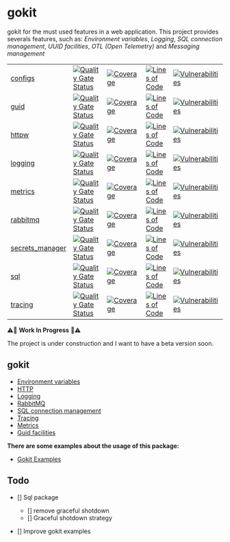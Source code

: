 # gokit

gokit for the must used features in a web application. This project provides severals features, such as: *Environment variables*, *Logging*, *SQL connection management*, *UUID facilities*, *OTL (Open Telemetry)* and *Messaging management*

|   |   |   |   |   |
|---|---|---|---|---|
| [configs](https://github.com/ralvescosta/gokit/tree/main/configs) | [![Quality Gate Status](https://sonarcloud.io/api/project_badges/measure?project=ralvescosta_gokit_configs&metric=alert_status)](https://sonarcloud.io/summary/new_code?id=ralvescosta_gokit_configs) | [![Coverage](https://sonarcloud.io/api/project_badges/measure?project=ralvescosta_gokit_configs&metric=coverage)](https://sonarcloud.io/summary/new_code?id=ralvescosta_gokit_configs) | [![Lines of Code](https://sonarcloud.io/api/project_badges/measure?project=ralvescosta_gokit_configs&metric=ncloc)](https://sonarcloud.io/summary/new_code?id=ralvescosta_gokit_configs) | [![Vulnerabilities](https://sonarcloud.io/api/project_badges/measure?project=ralvescosta_gokit_configs&metric=vulnerabilities)](https://sonarcloud.io/summary/new_code?id=ralvescosta_gokit_configs) | [![Bugs](https://sonarcloud.io/api/project_badges/measure?project=ralvescosta_gokit_configs&metric=bugs)](https://sonarcloud.io/summary/new_code?id=ralvescosta_gokit_configs) | [![Security Rating](https://sonarcloud.io/api/project_badges/measure?project=ralvescosta_gokit_configs&metric=security_rating)](https://sonarcloud.io/summary/new_code?id=ralvescosta_gokit_configs) |
| [guid](https://github.com/ralvescosta/gokit/tree/main/guid) | [![Quality Gate Status](https://sonarcloud.io/api/project_badges/measure?project=ralvescosta_gokit_guid&metric=alert_status)](https://sonarcloud.io/summary/new_code?id=ralvescosta_gokit_guid) | [![Coverage](https://sonarcloud.io/api/project_badges/measure?project=ralvescosta_gokit_guid&metric=coverage)](https://sonarcloud.io/summary/new_code?id=ralvescosta_gokit_guid) | [![Lines of Code](https://sonarcloud.io/api/project_badges/measure?project=ralvescosta_gokit_guid&metric=ncloc)](https://sonarcloud.io/summary/new_code?id=ralvescosta_gokit_guid) | [![Vulnerabilities](https://sonarcloud.io/api/project_badges/measure?project=ralvescosta_gokit_guid&metric=vulnerabilities)](https://sonarcloud.io/summary/new_code?id=ralvescosta_gokit_guid) | [![Bugs](https://sonarcloud.io/api/project_badges/measure?project=ralvescosta_gokit_guid&metric=bugs)](https://sonarcloud.io/summary/new_code?id=ralvescosta_gokit_guid) | [![Security Rating](https://sonarcloud.io/api/project_badges/measure?project=ralvescosta_gokit_guid&metric=security_rating)](https://sonarcloud.io/summary/new_code?id=ralvescosta_gokit_env) |
| [httpw](https://github.com/ralvescosta/gokit/tree/main/httpw) | [![Quality Gate Status](https://sonarcloud.io/api/project_badges/measure?project=ralvescosta_gokit_httpw&metric=alert_status)](https://sonarcloud.io/summary/new_code?id=ralvescosta_gokit_httpw) | [![Coverage](https://sonarcloud.io/api/project_badges/measure?project=ralvescosta_gokit_httpw&metric=coverage)](https://sonarcloud.io/summary/new_code?id=ralvescosta_gokit_httpw) | [![Lines of Code](https://sonarcloud.io/api/project_badges/measure?project=ralvescosta_gokit_httpw&metric=ncloc)](https://sonarcloud.io/summary/new_code?id=ralvescosta_gokit_httpw) | [![Vulnerabilities](https://sonarcloud.io/api/project_badges/measure?project=ralvescosta_gokit_httpw&metric=vulnerabilities)](https://sonarcloud.io/summary/new_code?id=ralvescosta_gokit_httpw) | [![Bugs](https://sonarcloud.io/api/project_badges/measure?project=ralvescosta_gokit_httpw&metric=bugs)](https://sonarcloud.io/summary/new_code?id=ralvescosta_gokit_httpw) | [![Security Rating](https://sonarcloud.io/api/project_badges/measure?project=ralvescosta_gokit_httpw&metric=security_rating)](https://sonarcloud.io/summary/new_code?id=ralvescosta_gokit_httpw) |
| [logging](https://github.com/ralvescosta/gokit/tree/main/logging) | [![Quality Gate Status](https://sonarcloud.io/api/project_badges/measure?project=ralvescosta_gokit_logging&metric=alert_status)](https://sonarcloud.io/summary/new_code?id=ralvescosta_gokit_logging) | [![Coverage](https://sonarcloud.io/api/project_badges/measure?project=ralvescosta_gokit_logging&metric=coverage)](https://sonarcloud.io/summary/new_code?id=ralvescosta_gokit_logging) | [![Lines of Code](https://sonarcloud.io/api/project_badges/measure?project=ralvescosta_gokit_logging&metric=ncloc)](https://sonarcloud.io/summary/new_code?id=ralvescosta_gokit_logging) | [![Vulnerabilities](https://sonarcloud.io/api/project_badges/measure?project=ralvescosta_gokit_logging&metric=vulnerabilities)](https://sonarcloud.io/summary/new_code?id=ralvescosta_gokit_logging) | [![Bugs](https://sonarcloud.io/api/project_badges/measure?project=ralvescosta_gokit_logging&metric=bugs)](https://sonarcloud.io/summary/new_code?id=ralvescosta_gokit_logging) | [![Security Rating](https://sonarcloud.io/api/project_badges/measure?project=ralvescosta_gokit_logging&metric=security_rating)](https://sonarcloud.io/summary/new_code?id=ralvescosta_gokit_logging) |
| [metrics](https://github.com/ralvescosta/gokit/tree/main/metrics) | [![Quality Gate Status](https://sonarcloud.io/api/project_badges/measure?project=ralvescosta_gokit_metrics&metric=alert_status)](https://sonarcloud.io/summary/new_code?id=ralvescosta_gokit_metrics) | [![Coverage](https://sonarcloud.io/api/project_badges/measure?project=ralvescosta_gokit_metrics&metric=coverage)](https://sonarcloud.io/summary/new_code?id=ralvescosta_gokit_metrics) | [![Lines of Code](https://sonarcloud.io/api/project_badges/measure?project=ralvescosta_gokit_metrics&metric=ncloc)](https://sonarcloud.io/summary/new_code?id=ralvescosta_gokit_metrics) | [![Vulnerabilities](https://sonarcloud.io/api/project_badges/measure?project=ralvescosta_gokit_metrics&metric=vulnerabilities)](https://sonarcloud.io/summary/new_code?id=ralvescosta_gokit_metrics) | [![Bugs](https://sonarcloud.io/api/project_badges/measure?project=ralvescosta_gokit_metrics&metric=bugs)](https://sonarcloud.io/summary/new_code?id=ralvescosta_gokit_metrics) | [![Security Rating](https://sonarcloud.io/api/project_badges/measure?project=ralvescosta_gokit_metrics&metric=security_rating)](https://sonarcloud.io/summary/new_code?id=ralvescosta_gokit_metrics) |
| [rabbitmq](https://github.com/ralvescosta/gokit/tree/main/rabbitmq) | [![Quality Gate Status](https://sonarcloud.io/api/project_badges/measure?project=ralvescosta_gokit_rabbitmq&metric=alert_status)](https://sonarcloud.io/summary/new_code?id=ralvescosta_gokit_rabbitmq) | [![Coverage](https://sonarcloud.io/api/project_badges/measure?project=ralvescosta_gokit_rabbitmq&metric=coverage)](https://sonarcloud.io/summary/new_code?id=ralvescosta_gokit_rabbitmq) | [![Lines of Code](https://sonarcloud.io/api/project_badges/measure?project=ralvescosta_gokit_rabbitmq&metric=ncloc)](https://sonarcloud.io/summary/new_code?id=ralvescosta_gokit_rabbitmq) | [![Vulnerabilities](https://sonarcloud.io/api/project_badges/measure?project=ralvescosta_gokit_rabbitmq&metric=vulnerabilities)](https://sonarcloud.io/summary/new_code?id=ralvescosta_gokit_rabbitmq) | [![Bugs](https://sonarcloud.io/api/project_badges/measure?project=ralvescosta_gokit_rabbitmq&metric=bugs)](https://sonarcloud.io/summary/new_code?id=ralvescosta_gokit_rabbitmq) | [![Security Rating](https://sonarcloud.io/api/project_badges/measure?project=ralvescosta_gokit_rabbitmq&metric=security_rating)](https://sonarcloud.io/summary/new_code?id=ralvescosta_gokit_rabbitmq) |
| [secrets_manager](https://github.com/ralvescosta/gokit/tree/main/secrets_manager) | [![Quality Gate Status](https://sonarcloud.io/api/project_badges/measure?project=ralvescosta_gokit_secrets_manager&metric=alert_status)](https://sonarcloud.io/summary/new_code?id=ralvescosta_gokit_secrets_manager) | [![Coverage](https://sonarcloud.io/api/project_badges/measure?project=ralvescosta_gokit_secrets_manager&metric=coverage)](https://sonarcloud.io/summary/new_code?id=ralvescosta_gokit_secrets_manager) | [![Lines of Code](https://sonarcloud.io/api/project_badges/measure?project=ralvescosta_gokit_secrets_manager&metric=ncloc)](https://sonarcloud.io/summary/new_code?id=ralvescosta_gokit_secrets_manager) | [![Vulnerabilities](https://sonarcloud.io/api/project_badges/measure?project=ralvescosta_gokit_secrets_manager&metric=vulnerabilities)](https://sonarcloud.io/summary/new_code?id=ralvescosta_gokit_secrets_manager) | [![Bugs](https://sonarcloud.io/api/project_badges/measure?project=ralvescosta_gokit_secrets_manager&metric=bugs)](https://sonarcloud.io/summary/new_code?id=ralvescosta_gokit_secrets_manager) | [![Security Rating](https://sonarcloud.io/api/project_badges/measure?project=ralvescosta_gokit_secrets_manager&metric=security_rating)](https://sonarcloud.io/summary/new_code?id=ralvescosta_gokit_secrets_manager) |
| [sql](https://github.com/ralvescosta/gokit/tree/main/sql) | [![Quality Gate Status](https://sonarcloud.io/api/project_badges/measure?project=ralvescosta_gokit_sql&metric=alert_status)](https://sonarcloud.io/summary/new_code?id=ralvescosta_gokit_sql) | [![Coverage](https://sonarcloud.io/api/project_badges/measure?project=ralvescosta_gokit_sql&metric=coverage)](https://sonarcloud.io/summary/new_code?id=ralvescosta_gokit_sql) | [![Lines of Code](https://sonarcloud.io/api/project_badges/measure?project=ralvescosta_gokit_sql&metric=ncloc)](https://sonarcloud.io/summary/new_code?id=ralvescosta_gokit_sql) | [![Vulnerabilities](https://sonarcloud.io/api/project_badges/measure?project=ralvescosta_gokit_sql&metric=vulnerabilities)](https://sonarcloud.io/summary/new_code?id=ralvescosta_gokit_sql) | [![Bugs](https://sonarcloud.io/api/project_badges/measure?project=ralvescosta_gokit_sql&metric=bugs)](https://sonarcloud.io/summary/new_code?id=ralvescosta_gokit_sql) | [![Security Rating](https://sonarcloud.io/api/project_badges/measure?project=ralvescosta_gokit_sql&metric=security_rating)](https://sonarcloud.io/summary/new_code?id=ralvescosta_gokit_sql) |
| [tracing](https://github.com/ralvescosta/gokit/tree/main/tracing) | [![Quality Gate Status](https://sonarcloud.io/api/project_badges/measure?project=ralvescosta_gokit_tracing&metric=alert_status)](https://sonarcloud.io/summary/new_code?id=ralvescosta_gokit_tracing) | [![Coverage](https://sonarcloud.io/api/project_badges/measure?project=ralvescosta_gokit_tracing&metric=coverage)](https://sonarcloud.io/summary/new_code?id=ralvescosta_gokit_tracing) | [![Lines of Code](https://sonarcloud.io/api/project_badges/measure?project=ralvescosta_gokit_tracing&metric=ncloc)](https://sonarcloud.io/summary/new_code?id=ralvescosta_gokit_tracing) | [![Vulnerabilities](https://sonarcloud.io/api/project_badges/measure?project=ralvescosta_gokit_tracing&metric=vulnerabilities)](https://sonarcloud.io/summary/new_code?id=ralvescosta_gokit_tracing) | [![Bugs](https://sonarcloud.io/api/project_badges/measure?project=ralvescosta_gokit_tracing&metric=bugs)](https://sonarcloud.io/summary/new_code?id=ralvescosta_gokit_tracing) | [![Security Rating](https://sonarcloud.io/api/project_badges/measure?project=ralvescosta_gokit_tracing&metric=security_rating)](https://sonarcloud.io/summary/new_code?id=ralvescosta_gokit_tracing) |

:warning::construction: **Work In Progress** :construction::warning:

The project is under construction and I want to have a beta version soon.

## gokit 

  - [Environment variables](https://github.com/ralvescosta/gokit/tree/main/env)
  - [HTTP](https://github.com/ralvescosta/gokit/tree/main/http)
  - [Logging](https://github.com/ralvescosta/gokit/tree/main/logging)
  - [RabbitMQ](https://github.com/ralvescosta/gokit/tree/main/rabbitmq)
  - [SQL connection management](https://github.com/ralvescosta/gokit/tree/main/sql)
  - [Tracing](https://github.com/ralvescosta/gokit/tree/main/trace)
  - [Metrics](https://github.com/ralvescosta/gokit/tree/main/metric)
  - [Guid facilities](https://github.com/ralvescosta/gokit/tree/main/guid)


**There are some examples about the usage of this package:**
  - [Gokit Examples](https://github.com/ralvescosta/gokit_examples)


## Todo
- [] Sql package
  - [] remove graceful shotdown
  - [] Graceful shotdown strategy

- [] Improve gokit examples